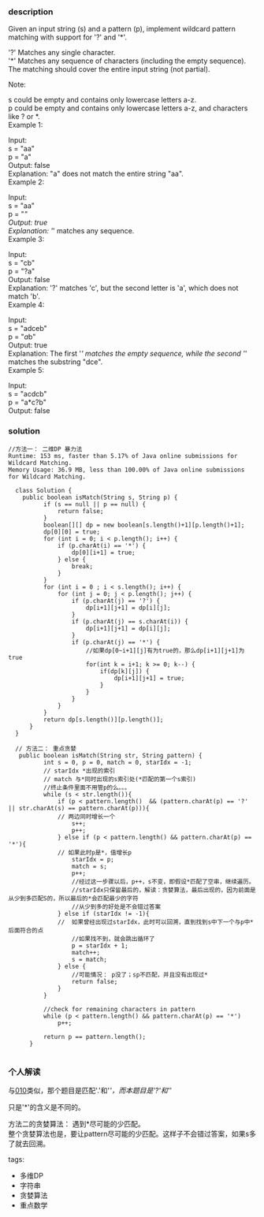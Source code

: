 ### description    
  Given an input string (s) and a pattern (p), implement wildcard pattern matching with support for '?' and '*'.  
    
  '?' Matches any single character.  
  '*' Matches any sequence of characters (including the empty sequence).  
  The matching should cover the entire input string (not partial).  
    
  Note:  
    
  s could be empty and contains only lowercase letters a-z.  
  p could be empty and contains only lowercase letters a-z, and characters like ? or *.  
  Example 1:  
    
  Input:  
  s = "aa"  
  p = "a"  
  Output: false  
  Explanation: "a" does not match the entire string "aa".  
  Example 2:  
    
  Input:  
  s = "aa"  
  p = "*"  
  Output: true  
  Explanation: '*' matches any sequence.  
  Example 3:  
    
  Input:  
  s = "cb"  
  p = "?a"  
  Output: false  
  Explanation: '?' matches 'c', but the second letter is 'a', which does not match 'b'.  
  Example 4:  
    
  Input:  
  s = "adceb"  
  p = "*a*b"  
  Output: true  
  Explanation: The first '*' matches the empty sequence, while the second '*' matches the substring "dce".  
  Example 5:  
    
  Input:  
  s = "acdcb"  
  p = "a*c?b"  
  Output: false  
### solution    
```    
//方法一： 二维DP 暴力法  
Runtime: 153 ms, faster than 5.17% of Java online submissions for Wildcard Matching.  
Memory Usage: 36.9 MB, less than 100.00% of Java online submissions for Wildcard Matching.  
  
  class Solution {  
    public boolean isMatch(String s, String p) {  
          if (s == null || p == null) {  
              return false;  
          }  
          boolean[][] dp = new boolean[s.length()+1][p.length()+1];  
          dp[0][0] = true;  
          for (int i = 0; i < p.length(); i++) {  
              if (p.charAt(i) == '*') {  
                  dp[0][i+1] = true;  
              } else {  
                  break;  
              }  
          }  
          for (int i = 0 ; i < s.length(); i++) {  
              for (int j = 0; j < p.length(); j++) {  
                  if (p.charAt(j) == '?') {  
                      dp[i+1][j+1] = dp[i][j];  
                  }  
                  if (p.charAt(j) == s.charAt(i)) {  
                      dp[i+1][j+1] = dp[i][j];  
                  }  
                  if (p.charAt(j) == '*') {  
                      //如果dp[0~i+1][j]有为true的，那么dp[i+1][j+1]为true  
                      for(int k = i+1; k >= 0; k--) {  
                          if(dp[k][j]) {  
                              dp[i+1][j+1] = true;  
                          }  
                      }  
                  }  
              }  
          }  
          return dp[s.length()][p.length()];  
      }  
  }  
    
  // 方法二： 重点贪婪  
   public boolean isMatch(String str, String pattern) {  
          int s = 0, p = 0, match = 0, starIdx = -1;  
          // starIdx *出现的索引  
          // match 与*同时出现的s索引处(*匹配的第一个s索引)  
          //终止条件里面不用管p的么。。。  
          while (s < str.length()){  
              if (p < pattern.length()  && (pattern.charAt(p) == '?' || str.charAt(s) == pattern.charAt(p))){  
              // 两边同时增长一个  
                  s++;  
                  p++;  
              } else if (p < pattern.length() && pattern.charAt(p) == '*'){  
              // 如果此时p是*，值增长p  
                  starIdx = p;  
                  match = s;  
                  p++;  
                  //经过这一步骤以后，p++，s不变，即假设*匹配了空串，继续遍历。  
                  //starIdx只保留最后的，解读：贪婪算法，最后出现的，因为前面是从少到多匹配S的，所以最后的*会匹配最少的字符  
                  //从少到多的好处是不会错过答案  
              } else if (starIdx != -1){  
              //  如果曾经出现过starIdx，此时可以回溯，直到找到s中下一个与p中*后面符合的点  
                  //如果找不到，就会跳出循环了  
                  p = starIdx + 1;  
                  match++;  
                  s = match;  
              } else {  
                  //可能情况： p没了；sp不匹配，并且没有出现过*  
                  return false;  
              }  
          }  
    
          //check for remaining characters in pattern  
          while (p < pattern.length() && pattern.charAt(p) == '*')  
              p++;  
    
          return p == pattern.length();  
      }  
  
```    
    
### 个人解读    
  与[010](010_Regular%20Expression%20Matching(Hard).md)类似，那个题目是匹配'.'和'*'，而本题目是'?'和'*'  
    
  只是'*'的含义是不同的。  
    
  方法二的贪婪算法： 遇到*尽可能的少匹配。  
  整个贪婪算法也是，要让pattern尽可能的少匹配。这样子不会错过答案，如果s多了就去回溯。  
    
    
tags:    
  -  多维DP  
  -  字符串  
  -  贪婪算法  
  -  重点数学  
